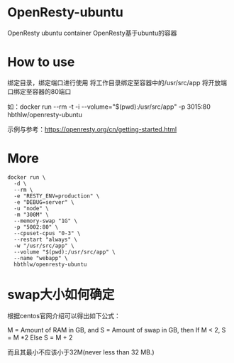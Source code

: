 # OpenResty-ubuntu
 OpenResty ubuntu container
 OpenResty基于ubuntu的容器
# How to use
 绑定目录，绑定端口进行使用
 将工作目录绑定至容器中的/usr/src/app 将开放端口绑定至容器的80端口
 
 如：docker run --rm -t -i --volume="$(pwd):/usr/src/app" -p 3015:80 hbthlw/openresty-ubuntu
 
 示例与参考：https://openresty.org/cn/getting-started.html
# More
```
docker run \
  -d \
  --rm \
  -e "RESTY_ENV=production" \
  -e "DEBUG=server" \
  -u "node" \
  -m "300M" \
  --memory-swap "1G" \
  -p "5002:80" \
  --cpuset-cpus "0-3" \
  --restart "always" \
  -w "/usr/src/app" \
  --volume "$(pwd):/usr/src/app" \
  --name "webapp" \
  hbthlw/openresty-ubuntu
```
# swap大小如何确定

根据centos官网介绍可以得出如下公式：

M = Amount of RAM in GB, and S = Amount of swap in GB, then If M < 2, S = M *2 Else S = M + 2

而且其最小不应该小于32M(never less than 32 MB.)

